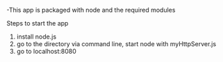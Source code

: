 -This app is packaged with node and the required modules

Steps to start the app

1) install node.js
2) go to the directory via command line, start node with myHttpServer.js
3) go to localhost:8080